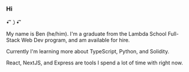 ### Hi 
•͡˘㇁•͡˘

My name is Ben (he/him). I'm a graduate from the Lambda School Full-Stack Web Dev program, and am available for hire.

Currently I'm learning more about TypeScript, Python, and Solidity.

React, NextJS, and Express are tools I spend a lot of time with right now.

